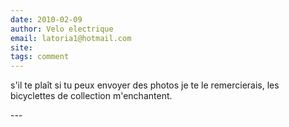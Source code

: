 ```yaml
---
date: 2010-02-09
author: Velo electrique
email: latoria1@hotmail.com
site: 
tags: comment
---
```


<p>s'il te plaît si tu peux envoyer des photos je te le remercierais, les bicyclettes de collection m'enchantent.</p>
---
